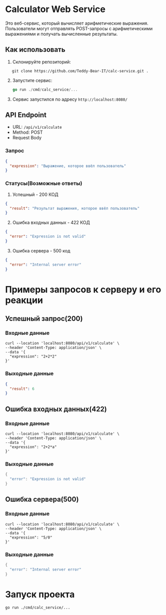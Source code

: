 # Calculator Web Service

Это веб-сервис, который вычисляет арифметические выражения. Пользователи могут отправлять POST-запросы с арифметическими выражениями и получать вычисленные результаты.

## Как использовать

1. Склонируйте репозиторий:
```
   git clone https://github.com/Teddy-Bear-IT/calc-service.git .
```
2. Запустите сервис:

   ```go
   go run ./cmd/calc_service/...
   ```

3. Сервис запустился по адресу `http://localhost:8080/`

## API Endpoint

- URL: `/api/v1/calculate`
- Method: POST
- Request Body

### Запрос

```json
{
  "expression": "Выражение, которое ввёл пользователь"
}
```

### Статусы(Возможные ответы)

1. Успешный - 200 КОД

```json
{
  "result": "Результат выражения, которое ввёл пользователь"
}
```

2. Ошибка входных данных - 422 КОД

```json
{
  "error": "Expression is not valid"
}
```

3. Ошибка сервера - 500 код

```json
{
  "error": "Internal server error"
}
```

# Примеры запросов к серверу и его реакции

## Успешный запрос(200)

### Входные данные

```
curl --location 'localhost:8080/api/v1/calculate' \
--header 'Content-Type: application/json' \
--data '{
  "expression": "2+2*2"
}'
```

### Выходные данные

```json
{
  "result": 6
}
```

## Ошибка входных данных(422)

### Входные данные

```
curl --location 'localhost:8080/api/v1/calculate' \
--header 'Content-Type: application/json' \
--data '{
  "expression": "2+2*a"
}'
```

### Выходные данные

```go
{
  "error": "Expression is not valid"
}
```

## Ошибка сервера(500)

### Входные данные

```
curl --location 'localhost:8080/api/v1/calculate' \
--header 'Content-Type: application/json' \
--data '{
  "expression": "5/0"
}'
```

### Выходные данные

```go
{
  "error": "Internal server error"
}
```

# Запуск проекта

```
go run ./cmd/calc_service/...

```
